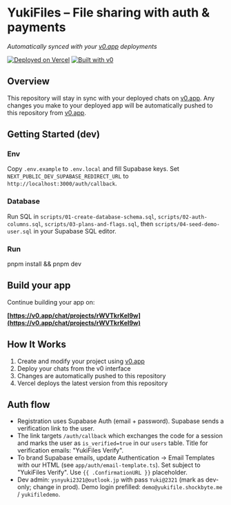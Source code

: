 # YukiFiles – File sharing with auth & payments

*Automatically synced with your [v0.app](https://v0.app) deployments*

[![Deployed on Vercel](https://img.shields.io/badge/Deployed%20on-Vercel-black?style=for-the-badge&logo=vercel)](https://vercel.com/hais-projects-fc5464aa/v0-file-sharing-with-payment)
[![Built with v0](https://img.shields.io/badge/Built%20with-v0.app-black?style=for-the-badge)](https://v0.app/chat/projects/rWVTkrKeI9w)

## Overview

This repository will stay in sync with your deployed chats on [v0.app](https://v0.app).
Any changes you make to your deployed app will be automatically pushed to this repository from [v0.app](https://v0.app).

## Getting Started (dev)

### Env
Copy `.env.example` to `.env.local` and fill Supabase keys. Set `NEXT_PUBLIC_DEV_SUPABASE_REDIRECT_URL` to `http://localhost:3000/auth/callback`.

### Database
Run SQL in `scripts/01-create-database-schema.sql`, `scripts/02-auth-columns.sql`, `scripts/03-plans-and-flags.sql`, then `scripts/04-seed-demo-user.sql` in your Supabase SQL editor.

### Run
pnpm install && pnpm dev

## Build your app

Continue building your app on:

**[https://v0.app/chat/projects/rWVTkrKeI9w](https://v0.app/chat/projects/rWVTkrKeI9w)**

## How It Works

1. Create and modify your project using [v0.app](https://v0.app)
2. Deploy your chats from the v0 interface
3. Changes are automatically pushed to this repository
4. Vercel deploys the latest version from this repository

## Auth flow
- Registration uses Supabase Auth (email + password). Supabase sends a verification link to the user.
- The link targets `/auth/callback` which exchanges the code for a session and marks the user as `is_verified=true` in our `users` table. Title for verification emails: "YukiFiles Verify".
- To brand Supabase emails, update Authentication → Email Templates with our HTML (see `app/auth/email-template.ts`). Set subject to "YukiFiles Verify". Use `{{ .ConfirmationURL }}` placeholder.
- Dev admin: `ysnyuki2321@outlook.jp` with pass `Yuki@2321` (mark as dev-only; change in prod). Demo login prefilled: `demo@yukifile.shockbyte.me` / `yukifiledemo`.
